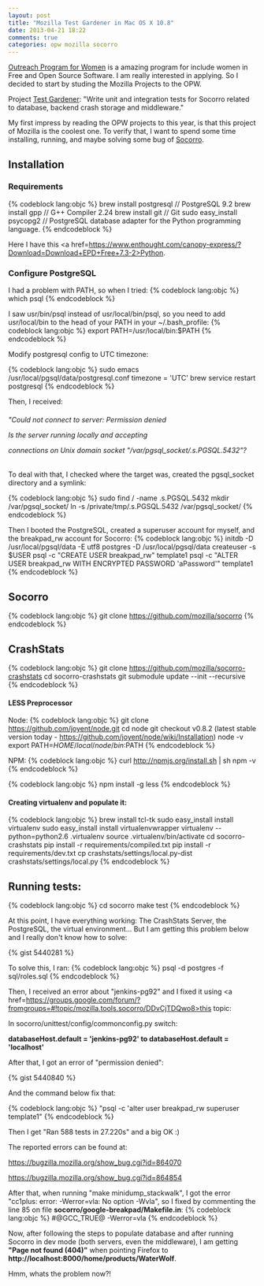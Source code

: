 ```yaml
---
layout: post
title: "Mozilla Test Gardener in Mac OS X 10.8"
date: 2013-04-21 18:22
comments: true
categories: opw mozilla socorro
---
```


<a href=https://live.gnome.org/OutreachProgramForWomen>Outreach Program for Women</a> is a amazing program for include women in Free and Open Source Software. I am really interested in applying. So I decided to start by studing the Mozilla Projects to the OPW.

Project <a href=https://wiki.mozilla.org/GNOME_Outreach_Summer2013>Test Gardener</a>: "Write unit and integration tests for Socorro related to database, backend crash storage and middleware."

My first impress by reading the OPW projects to this year, is that this project of Mozilla is the coolest one. To verify that, I want to spend some time installing, running, and maybe solving some bug of <a href=https://wiki.mozilla.org/Socorro>Socorro</a>.

<!-- more -->

<h2> Installation </h2>


<h3> Requirements </h3>

{% codeblock lang:objc %}
brew install postgresql // PostgreSQL 9.2
brew install gpp // G++ Compiler 2.24
brew install git // Git
sudo easy_install psycopg2 // PostgreSQL database adapter for the Python programming language.
{% endcodeblock %}

Here I have this <a href=https://www.enthought.com/canopy-express/?Download=Download+EPD+Free+7.3-2>Python</a>.

<h3>Configure PostgreSQL</h3>

I had a problem with PATH, so when I tried:
{% codeblock lang:objc %}
which psql
{% endcodeblock %}

I saw usr/bin/psql instead of usr/local/bin/psql, so you need to add usr/local/bin to the head of your PATH in your ~/.bash_profile:
{% codeblock lang:objc %}
export PATH=/usr/local/bin:$PATH
{% endcodeblock %}

Modify postgresql config to UTC timezone:

{% codeblock lang:objc %}
sudo emacs /usr/local/pgsql/data/postgresql.conf
timezone = 'UTC'
brew service restart postgresql
{% endcodeblock %}

Then, I received:
<h6>"Could not connect to server: Permission denied

  Is the server running locally and accepting

  connections on Unix domain socket "/var/pgsql_socket/.s.PGSQL.5432"?</h6>

To deal with that, I checked where the target was, created the pgsql_socket directory and a symlink:

{% codeblock lang:objc %}
sudo find / -name .s.PGSQL.5432
mkdir /var/pgsql_socket/
ln -s /private/tmp/.s.PGSQL.5432 /var/pgsql_socket/
{% endcodeblock %}

<!--
// initdb /usr/local/var/postgres -E utf8
// postgres -D /usr/local/var/postgres
//createuser -s -r postgres
-->


Then I booted the PostgreSQL, created a superuser account for myself, and the breakpad_rw account for Socorro:
{% codeblock lang:objc %}
initdb -D /usr/local/pgsql/data -E utf8
postgres -D /usr/local/pgsql/data
createuser -s $USER
psql -c "CREATE USER breakpad_rw" template1
psql -c "ALTER USER breakpad_rw WITH ENCRYPTED PASSWORD 'aPassword'" template1
{% endcodeblock %}

<h2> Socorro </h2>

{% codeblock lang:objc %}
git clone https://github.com/mozilla/socorro
{% endcodeblock %}

<h2> CrashStats </h2>

{% codeblock lang:objc %}
git clone https://github.com/mozilla/socorro-crashstats
cd socorro-crashstats
git submodule update --init --recursive
{% endcodeblock %}

<h4> LESS Preprocessor </h4>

Node:
{% codeblock lang:objc %}
git clone https://github.com/joyent/node.git
cd node
git checkout v0.8.2 (latest stable version today - https://github.com/joyent/node/wiki/Installation)
node -v
export PATH=$HOME/local/node/bin:$PATH
{% endcodeblock %}

NPM:
{% codeblock lang:objc %}
curl http://npmjs.org/install.sh | sh
npm -v
{% endcodeblock %}

{% codeblock lang:objc %}
npm install -g less
{% endcodeblock %}

<!--
//cd socorro
//sudo pip install -r requirements/dev.txt
-->

<h4> Creating virtualenv and populate it: </h4>
{% codeblock lang:objc %}
brew install tcl-tk
sudo easy_install install virtualenv
sudo easy_install install virtualenvwrapper
virtualenv --python=python2.6 .virtualenv
source .virtualenv/bin/activate
cd socorro-crashstats
pip install -r requirements/compiled.txt
pip install -r requirements/dev.txt
cp crashstats/settings/local.py-dist crashstats/settings/local.py
{% endcodeblock %}

<h2> Running tests: </h2>
{% codeblock lang:objc %}
cd socorro
make test
{% endcodeblock %}

At this point, I have everything working: The CrashStats Server, the PostgreSQL, the virtual environment... But I am getting this problem below and I really don't know how to solve:

{% gist 5440281 %}

To solve this, I ran:
{% codeblock lang:objc %}
psql -d postgres -f sql/roles.sql 
{% endcodeblock %}

Then, I received an error about "jenkins-pg92" and I fixed it using <a href=https://groups.google.com/forum/?fromgroups=#!topic/mozilla.tools.socorro/DDvCjTDQwo8>this topic</a>:

In socorro/unittest/config/commonconfig.py switch:

<strong>databaseHost.default = 'jenkins-pg92' to 
databaseHost.default = 'localhost'</strong>
        
After that, I got an error of "permission denied":

{% gist 5440840 %}

And the command below fix that:

{% codeblock lang:objc %}
"psql -c 'alter user breakpad_rw superuser template1"
{% endcodeblock %}
 
Then I get "Ran 588 tests in 27.220s" and a big OK :)

The reported errors can be found at:

https://bugzilla.mozilla.org/show_bug.cgi?id=864070

https://bugzilla.mozilla.org/show_bug.cgi?id=864854

After that, when running "make minidump_stackwalk", I got the error "cc1plus: error: -Werror=vla: No option -Wvla", so I fixed by commenting the line 85 on file <strong>socorro/google-breakpad/Makefile.in</strong>:
{% codeblock lang:objc %}
#@GCC_TRUE@	-Werror=vla
{% endcodeblock %}

Now, after following the steps to populate database and after running Socorro in dev mode (both servers, even the middleware), I am getting <strong>"Page not found (404)"</strong> when pointing Firefox to <strong>http://localhost:8000/home/products/WaterWolf</strong>. 

Hmm, whats the problem now?!

<!--
sudo dscl . -create /Users/postgres UserShell /usr/bin/false
brew uninstall postgresql
brew install postgresql

psql -c 'alter user breakpad_rw superuser'

And after this stage, all the commands did not work.

Well, maybe I will try to install all this again in Linux.

-->